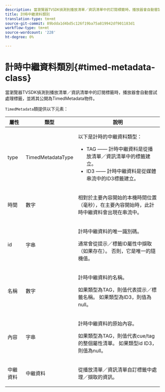 ```yaml
---
description: 當瀏覽器TVSDK偵測到播放清單／資訊清單中的訂閱標籤時，播放器會自動嘗試處理標籤，並將其公開為TimedMetadata物件。
title: 計時中繼資料類別
translation-type: tm+mt
source-git-commit: 89bdda1d4bd5c126f19ba75a819942df901183d1
workflow-type: tm+mt
source-wordcount: '228'
ht-degree: 0%

---
```



# 計時中繼資料類別{#timed-metadata-class}

當瀏覽器TVSDK偵測到播放清單／資訊清單中的訂閱標籤時，播放器會自動嘗試處理標籤，並將其公開為TimedMetadata物件。

`TimedMetadata`類提供以下元素：

<table id="table_5827A0626EDC45F68DC3E7644F3EFF69"> 
 <thead> 
  <tr> 
   <th colname="col1" class="entry"> 屬性 </th> 
   <th colname="col02" class="entry"> 類型 </th> 
   <th colname="col2" class="entry"> 說明 </th> 
  </tr>
 </thead>
 <tbody> 
  <tr> 
   <td colname="col1"> <p>type </p> </td> 
   <td colname="col02"> <p><span class="codeph"> TimedMetadataType</span> </p> </td> 
   <td colname="col2"> <p>以下是計時的中繼資料類型： 
     <ul id="ul_E79C375A54C64BF09A927EE8983E98E3"> 
      <li id="li_F1907521CDBE47E282A87AF0A7A1477A">TAG —— 計時中繼資料是從播放清單／資訊清單中的標籤建立。 </li> 
      <li id="li_5B0C0B0F247144709F86E6654A5AB500">ID3 —— 計時中繼資料是從媒體串流中的ID3標籤建立。 </li> 
     </ul> </p> </td> 
  </tr> 
  <tr> 
   <td colname="col1"> <p>時間 </p> </td> 
   <td colname="col02"> <p>數字 </p> </td> 
   <td colname="col2"> <p>相對於主要內容開始的本機時間位置（毫秒），在主要內容開始時，此計時中繼資料會出現在串流中。 </p> </td> 
  </tr> 
  <tr> 
   <td colname="col1"> <p>id </p> </td> 
   <td colname="col02"> <p>字串 </p> </td> 
   <td colname="col2"> <p>計時中繼資料的唯一識別碼。 </p> <p>通常會從提示／標籤ID屬性中擷取（如果存在）。 否則，它是唯一的隨機值。 </p> </td> 
  </tr> 
  <tr> 
   <td colname="col1"> <p>名稱 </p> </td> 
   <td colname="col02"> <p>數字 </p> </td> 
   <td colname="col2"> <p>計時中繼資料的名稱。 </p> <p>如果類型為TAG，則值代表提示／標籤名稱。 如果類型為ID3，則值為null。 </p> </td> 
  </tr> 
  <tr> 
   <td colname="col1"> <p>內容 </p> </td> 
   <td colname="col02"> <p>字串 </p> </td> 
   <td colname="col2"> <p>計時中繼資料的原始內容。 </p> <p>如果類型為TAG，則值代表cue/tag的整個屬性清單。 如果類型id ID3，則值為null。 </p> </td> 
  </tr> 
  <tr> 
   <td colname="col1"> <p>中繼資料 </p> </td> 
   <td colname="col02"> <p><span class="codeph"> 中繼資料</span> </p> </td> 
   <td colname="col2"> <p>從播放清單／資訊清單自訂標籤中處理／擷取的資訊。 </p> </td> 
  </tr> 
 </tbody> 
</table>

